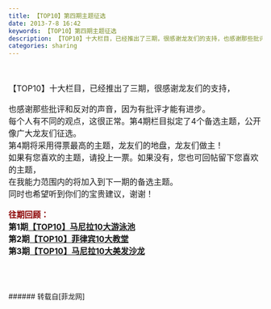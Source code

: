```yaml
---
title: 【TOP10】第四期主题征选
date: 2013-7-8 16:42
keywords: 【TOP10】第四期主题征选
description: 【TOP10】十大栏目，已经推出了三期，很感谢龙友们的支持，也感谢那些批评和反对的声音，因为有批评才能有进步。每个人有不同的观点，这很正常。第4期栏目拟定了4个备选主题，公开像广大龙友们征选。第4期将采用得票最高的主题，龙友们的地盘，龙友们做主！如果有您喜欢的主题，请投上一票。如果没有，您也可回帖留下您喜欢的主题，在我能力范围内的将加入到下一期的备选主题。同时也希望听到你们的宝贵建议，谢谢！往期回顾：第1期【TOP10】马尼拉10大游泳池 第2期【TOP10】菲律宾10大教堂第3期【TOP10】马尼拉10大美发沙龙
categories: sharing
---
```

<td class="t_f" id="postmessage_18579"><br/>
<br/>
<font size="3">【TOP10】十大栏目，已经推出了三期，很感谢龙友们的支持，</font><font size="3"><br/>
</font><br/>
<font size="3">也感谢那些批评和反对的声音，</font><font size="3">因为有批评才能有进步。</font><br/>
<font size="3">每个人有不同的观点，这很正常。第4期栏目拟定了4个备选主题，公开像广大龙友们征选。</font><br/>
<font size="3">第4期将采用</font><font size="3">得票最高的主题，龙友们的地盘，龙友们做主！</font><br/>
<font size="3">如果有您喜欢的主题，请投上一票。如果没有，您也可回帖留下您喜欢的主题，</font><br/>
<font size="3">在我能力范围内的将加入到下一期的备选主题。</font><br/>
<font size="3">同时也希望听到你们的宝贵建议，谢谢！</font><br/>
<br/>
<font size="3"><font color="#8b0000"><strong>往期回顾：</strong></font></font><br/>
<font size="3"><strong>第1期<a href="http://www.flw.ph/thread-1744-1-1.html" target="_blank">【TOP10】马尼拉10大游泳池</a></strong></font> <br/>
<strong><font size="3">第2期</font></strong><font size="3"><strong><a href="http://www.flw.ph/thread-2383-1-1.html" target="_blank">【TOP10】菲律宾10大教堂</a></strong></font><br/>
<strong><font size="3">第3期</font></strong><a href="http://www.flw.ph/thread-2594-1-1.html" target="_blank"><font size="3"><strong>【TOP10】马尼拉10大美发沙龙</strong></font></a><br/>
<br/>
<br/>
<br/>
<br/>
</td>
###### 转载自[菲龙网]
